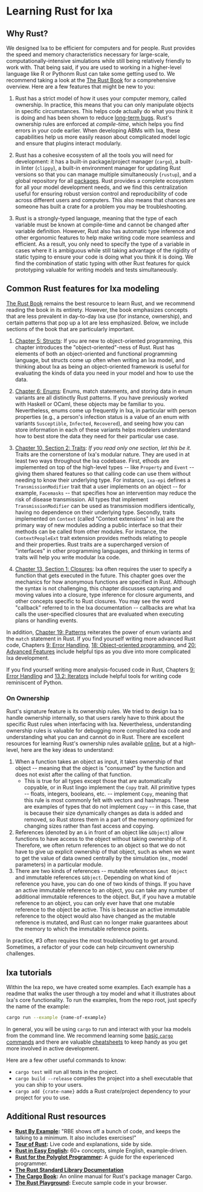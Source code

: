 # Learning Rust for Ixa

## Why Rust?

We designed Ixa to be efficient for computers and for people. Rust provides the speed and memory
characteristics necessary for large-scale, computationally-intensive simulations while still being
relatively friendly to work with. That being said, if you are used to working in a higher-level
language like R or Pythonm Rust can take some getting used to. We recommend taking a look at the
[The Rust Book](https://rust-book.cs.brown.edu/) for a comprehensive overview. Here are a few features
that might be new to you:

1. Rust has a strict model of how it uses your computer memory, called ownership. In practice, this
means that you can only manipulate objects in specific circumstances. This helps code actually do
what you think it is doing and has been shown to reduce [long-term bugs](https://thehackernews.com/2024/09/googles-shift-to-rust-programming-cuts.html#:~:text=Google%20has%20revealed%20that%20its,a%20period%20of%20six%20years.).
Rust's ownership rules are enforced at _compile-time_, which helps you find errors in your code
earlier. When developing ABMs with Ixa, these capabilities help us more easily reason about
complicated model logic and ensure that plugins interact modularly.

2. Rust has a cohesive ecosystem of all the tools you will need for development: it has a built-in
package/project manager (`cargo`), a built-in linter (`clippy`), a built-in environment manager for
updating Rust versions so that you can manage multiple simultaneously (`rustup`), and a global
repository for all [packages](https://crates.io). Rust provides a complete ecosystem for all your
model development needs, and we find this centralization useful for ensuring robust version control
and reproducibility of code across different users and computers. This also means that chances are
someone has built a crate for a problem you may be troubleshooting.

3. Rust is a strongly-typed language, meaning that the type of each variable must be known at
compile-time and cannot be changed after variable definition. However, Rust also has automatic type
inference and other ergonomic features to help make writing code more seamless and efficient. As a
result, you only need to specify the type of a variable in cases where it is ambiguous while still
taking advantage of the rigidity of static typing to ensure your code is doing what you think it is
doing. We find the combination of static typing with other Rust features for quick prototyping
valuable for writing models and tests simultaneously.

## Common Rust features for Ixa modeling

[The Rust Book](https://rust-book.cs.brown.edu/) remains the best resource to learn Rust, and we
recommend reading the book in its entirety. However, the book emphasizes concepts that are less
prevalent in day-to-day Ixa use (for instance, ownership), and certain patterns that pop up a lot
are less emphasized. Below, we include sections of the book that are particularly important.

1. [Chapter 5: Structs](https://rust-book.cs.brown.edu/ch05-00-structs.html): If you are new to
object-oriented programming, this chapter introduces the "object-oriented"-ness of Rust. Rust has
elements of both an object-oriented and functional programming language, but structs come up often
when writing an Ixa model, and thinking about Ixa as being an object-oriented framework is useful
for evaluating the kinds of data you need in your model and how to use the data.

2. [Chapter 6: Enums](https://rust-book.cs.brown.edu/ch06-00-enums.html): Enums, match statements,
and storing data in enum variants are all distinctly Rust patterns. If you have previously worked
with Haskell or OCaml, these objects may be familiar to you. Nevertheless, enums come up frequently
in Ixa, in particular with person properties (e.g., a person's infection status is a value of an
enum with variants `Susceptible`, `Infected`, `Recovered`), and seeing how you can store information
in each of these variants helps modelers understand how to best store the data they need for their
particular use case.

3. [Chapter 10, Section 2: Traits](https://rust-book.cs.brown.edu/ch10-02-traits.html): _If you read_
_only one section, let this be it._ Traits are the cornerstone of Ixa's modular nature. They are
used in at least two ways throughout the Ixa codebase. First, ethods are implemented on top of the
high-level types -- like `Property` and `Event` -- giving them shared features so that calling code
can use them without needing to know their underlying type. For instance, `ixa-epi` defines a
`TransmissionModifier` trait that a user implements on an object -- for example, `Facemasks` -- that
specifies how an intervention may reduce the risk of disease transmission. All types that implement
`TransmissionModifier` can be used as transmission modifiers identically, having no dependence on
their underlying type. Secondly, traits implemented on `Context` (called "Context extensions" in Ixa)
are the primary way of new modules adding a public interface so that their methods can be called
from other modules. For instance, the `ContextPeopleExt` trait extension provides methods relating
to people and their properties. Rust traits are a supercharged version of "interfaces" in other
programming languages, and thinking in terms of traits will help you write modular Ixa code.

4. [Chapter 13, Section 1: Closures](https://rust-book.cs.brown.edu/ch13-01-closures.html): Ixa often
requires the user to specify a function that gets executed in the future. This chapter goes over the
mechanics for how anonymous functions are specified in Rust. Although the syntax is not challenging,
this chapter discusses capturing and moving values into a closure, type inference for closure arguments,
and other concepts specific to Rust closures. You may see the word "callback" referred to in the Ixa
documentation -- callbacks are what Ixa calls the user-specified closures that are evaluated when
executing plans or handling events.

In addition, [Chapter 19: Patterns](https://rust-book.cs.brown.edu/ch19-00-patterns.html) reiterates
the power of enum variants and the `match` statement in Rust. If you find yourself writing more
advanced Rust code, Chapters [9: Error Handling](https://rust-book.cs.brown.edu/ch09-00-error-handling.html),
[18: Object-oriented programming](https://rust-book.cs.brown.edu/ch18-00-oop.html), and
[20: Advanced Features](https://rust-book.cs.brown.edu/ch20-00-advanced-features.html) include
helpful tips as you dive into more complicated Ixa development.

If you find yourself writing more analysis-focused code in Rust, Chapters [9: Error Handling](https://rust-book.cs.brown.edu/ch09-00-error-handling.html) and [13.2: Iterators](https://rust-book.cs.brown.edu/ch13-02-iterators.html)
include helpful tools for writing code reminiscent of Python.

### On Ownership

Rust's signature feature is its ownership rules. We tried to design Ixa to handle ownership internally,
so that users rarely have to think about the specific Rust rules when interfacing with Ixa.
Nevertheless, understanding ownership rules is valuable for debugging more complicated Ixa code and
understanding what you can and cannot do in Rust. There are excellent resources for learning Rust's
ownership rules available [online](https://educatedguesswork.org/posts/memory-management-4/),
but at a high-level, here are the key ideas to understand:

1. When a function takes an object as input, it takes ownership of that object -- meaning that the
object is "consumed" by the function and does not exist after the calling of that function.
    - This is true for all types except those that are automatically copyable, or in Rust lingo
    implement the `Copy` trait. All primitive types -- floats, integers, booleans, etc. -- implement
    `Copy`, meaning that this rule is most commonly felt with vectors and hashmaps. These are examples
    of types that do not implement `Copy` -- in this case, that is because their size dynamically
    changes as data is added and removed, so Rust stores them in a part of the memory optimized for
    changing sizes rather than fast access and copying.
2. References (denoted by an `&` in front of an object like `&Object`) allow functions to have
access to the object without taking ownership of it. Therefore, we often return references to an
object so that we do not have to give up explicit ownership of that object, such as when we want to
get the value of data owned centrally by the simulation (ex., model parameters) in a particular
module.
3. There are two kinds of references -- mutable references `&mut Object` and immutable references
`&Object`. Depending on what kind of reference you have, you can do one of two kinds of things.
If you have an active immutable reference to an object, you can take any number of additional immutable
references to the object. But, if you have a mutable reference to an object, you can only ever have
that one mutable reference to the object be active. This is because an active immutable reference to
the object would also have changed as the mutable reference is mutated, and Rust can no longer make
guarantees about the memory to which the immutable reference points.

In practice, #3 often requires the most troubleshooting to get around. Sometimes, a refactor of your
code can help circumvent ownership challenges.

## Ixa tutorials

Within the Ixa repo, we have created some examples. Each example has a readme that walks the user
through a toy model and what it illustrates about Ixa's core functionality. To run the examples,
from the repo root, just specify the name of the example:

```bash
cargo run --example {name-of-example}
```

In general, you will be using `cargo` to run and interact with your Ixa models from the command line.
We recommend learning some [basic `cargo` commands](https://doc.rust-lang.org/cargo/guide/index.html)
and there are valuable [cheatsheets](https://kapeli.com/cheat_sheets/Cargo.docset/Contents/Resources/Documents/index)
to keep handy as you get more involved in active development.

Here are a few other useful commands to know:

- `cargo test` will run all tests in the project.
- `cargo build --release` compiles the project into a shell executable that you can ship to your users.
- `cargo add {crate-name}` adds a Rust crate/project dependency to your project for you to use.

## Additional Rust resources

- **[Rust By Example](https://doc.rust-lang.org/rust-by-example/index.html):** "RBE shows off a bunch of code,
   and keeps the talking to a minimum. It also includes exercises!"
- **[Tour of Rust](https://tourofrust.com/TOC_en.html):** Live code and explanations, side by side.
- **[Rust in Easy English](https://dhghomon.github.io/easy_rust/Chapter_3.html):** 60+ concepts, simple English, example-driven.
- **[Rust for the Polyglot Programmer](https://www.chiark.greenend.org.uk/~ianmdlvl/rust-polyglot/index.html):**
   A guide for the experienced programmer.
- **[The Rust Standard Library Documentation](https://doc.rust-lang.org/std/index.html)**
- **[The Cargo Book](https://doc.rust-lang.org/cargo/index.html):** An online manual for Rust's package manager Cargo.
- **[The Rust Playground](https://play.rust-lang.org/):** Execute sample code in your browser.
